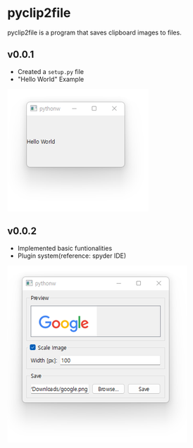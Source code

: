 # pyclip2file

pyclip2file is a program that saves clipboard images to files.

## v0.0.1

- Created a `setup.py` file
- "Hello World" Example

![capture v0.0.1](doc/images/hello_world.png)

## v0.0.2

- Implemented basic funtionalities
- Plugin system(reference: spyder IDE)

![capture v0.0.2](doc/images/v002_capture.png)
